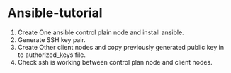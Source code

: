 # Ansible-tutorial

1. Create One ansible control plain node and install ansible.
2. Generate SSH key pair.
3. Create Other client nodes and copy previously generated public key in to authorized_keys file.
4. Check ssh is working between control plan node and client nodes.
